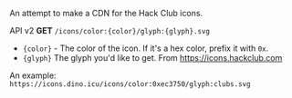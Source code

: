 An attempt to make a CDN for the Hack Club icons.


API v2
**GET** `/icons/color:{color}/glyph:{glyph}.svg`
 * `{color}` - The color of the icon. If it's a hex color, prefix it with `0x`.
 * `{glyph}` The glyph you'd like to get. From https://icons.hackclub.com

An example: `https://icons.dino.icu/icons/color:0xec3750/glyph:clubs.svg`